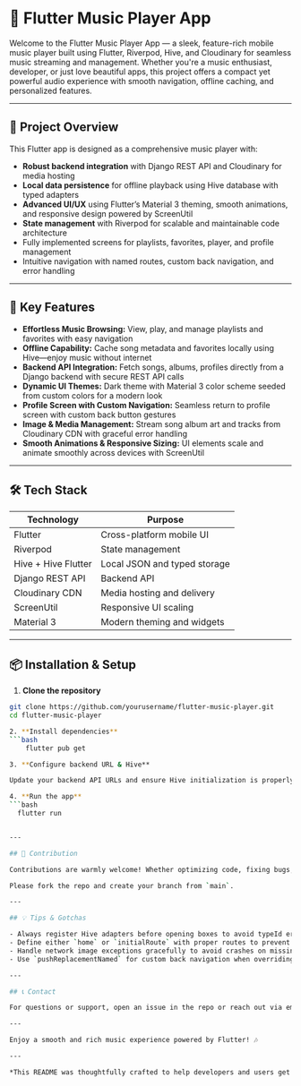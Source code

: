# 🎵 Flutter Music Player App

Welcome to the Flutter Music Player App — a sleek, feature-rich mobile music player built using Flutter, Riverpod, Hive, and Cloudinary for seamless music streaming and management. Whether you're a music enthusiast, developer, or just love beautiful apps, this project offers a compact yet powerful audio experience with smooth navigation, offline caching, and personalized features.

---

## 🚀 Project Overview

This Flutter app is designed as a comprehensive music player with:

- **Robust backend integration** with Django REST API and Cloudinary for media hosting
- **Local data persistence** for offline playback using Hive database with typed adapters
- **Advanced UI/UX** using Flutter’s Material 3 theming, smooth animations, and responsive design powered by ScreenUtil
- **State management** with Riverpod for scalable and maintainable code architecture
- Fully implemented screens for playlists, favorites, player, and profile management
- Intuitive navigation with named routes, custom back navigation, and error handling

---

## 🎯 Key Features

- **Effortless Music Browsing:** View, play, and manage playlists and favorites with easy navigation
- **Offline Capability:** Cache song metadata and favorites locally using Hive—enjoy music without internet
- **Backend API Integration:** Fetch songs, albums, profiles directly from a Django backend with secure REST API calls
- **Dynamic UI Themes:** Dark theme with Material 3 color scheme seeded from custom colors for a modern look
- **Profile Screen with Custom Navigation:** Seamless return to profile screen with custom back button gestures
- **Image & Media Management:** Stream song album art and tracks from Cloudinary CDN with graceful error handling
- **Smooth Animations & Responsive Sizing:** UI elements scale and animate smoothly across devices with ScreenUtil

---

## 🛠️ Tech Stack

| Technology          | Purpose                         |
|---------------------|---------------------------------|
| Flutter             | Cross-platform mobile UI        |
| Riverpod            | State management                |
| Hive + Hive Flutter | Local JSON and typed storage    |
| Django REST API     | Backend API                     |
| Cloudinary CDN      | Media hosting and delivery      |
| ScreenUtil          | Responsive UI scaling           |
| Material 3          | Modern theming and widgets      |

---

## 📦 Installation & Setup

1. **Clone the repository**
```bash
git clone https://github.com/yourusername/flutter-music-player.git
cd flutter-music-player

2. **Install dependencies**
```bash
    flutter pub get

3. **Configure backend URL & Hive**

Update your backend API URLs and ensure Hive initialization is properly done in `main.dart`

4. **Run the app**
```bash
  flutter run


---

## 🙌 Contribution

Contributions are warmly welcome! Whether optimizing code, fixing bugs, or expanding feature set — pull requests and issues are appreciated.

Please fork the repo and create your branch from `main`.

---

## 💡 Tips & Gotchas

- Always register Hive adapters before opening boxes to avoid typeId errors
- Define either `home` or `initialRoute` with proper routes to prevent Navigator route errors
- Handle network image exceptions gracefully to avoid crashes on missing album art
- Use `pushReplacementNamed` for custom back navigation when overriding back button behavior

---

## 📞 Contact

For questions or support, open an issue in the repo or reach out via email: prathulkm@gmail.com

---

Enjoy a smooth and rich music experience powered by Flutter! 🎶

---

*This README was thoughtfully crafted to help developers and users get the best out of the Flutter Music Player project.*

